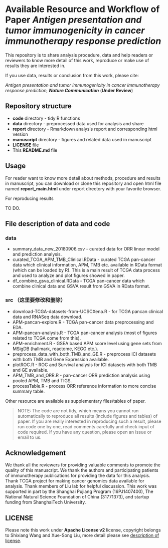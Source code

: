 # Available Resource and Workflow of Paper *Antigen presentation and tumor immunogenicity in cancer immunotherapy response prediction*

This repository is to share analysis procedure, data and help readers or reviewers to know more detail of this work, reproduce or make use of results they are interested in.

If you use data, results or conclusion from this work, please cite:

*Antigen presentation and tumor immunogenicity in cancer immunotherapy response prediction, __Nature Communication__* (**Under Review**)


## Repository structure

* __code__ directory - tidy R functions
* __data__ directory - preprocessed data used for analysis and share
* __report__ directory - Rmarkdown analysis report and corresponding html version
* __manuscript__ directory - figures and related data used in manuscript
* __LICENSE__ file 
* This __README.md__ file

## Usage

For reader want to know more detail about methods, procedure and results in manuscript, you can download or clone this repository and open html file named **report_main.html** under report directory with your favorite browser.
 
For reproducing results

TO DO.

## File description of data and code

### data

* summary_data_new_20180906.csv - curated data for ORR linear model and prediction analysis.
* curated_TCGA_APM_TMB_Clinical.RData - curated TCGA pan-cancer data which clinical information, APM, TMB etc. available in RData format (which can be loaded by R). This is a main result of TCGA data process and used to analyze and plot figures showed in paper.
* df_combine_gsva_clinical.RData - TCGA pan-cancer data which combine clinical data and GSVA result from GSVA in RData format.

### src （这里要修改和删除）

* download-TCGA-datasets-from-UCSCXena.R - for TCGA pancan clinical data and RNASeq data download.
* APM-pancan-explore.R - TCGA pan-cancer data preprocessing and EDA.
* APM-pancan-analysis.R - TCGA pan-cancer analysis (most of figures related to TCGA come from this).
* APM-enrichment.R - GSEA based APM score level using gene sets from MSigDB (hallmark, reactome, KEGG etc.).
* preprocess_data_with_both_TMB_and_GE.R - preprocess ICI datasets with both TMB and Gene Expression available.
* plotROC.R - ROC and Survival analysis for ICI datasets with both TMB and GE available.
* APM_TMB_and_ORR.R - pan-cancer ORR prediction analysis using pooled APM, TMB and TIGS.
* processTable.R - process ORR reference information to more concise summary table.

Other resource are available as supplementary files/tables of paper.

>NOTE: The code are not tidy, which means you cannot run automatically to reproduce all results (include figures and tables) of paper. If you are really interested in reproducing such a result, please run code one by one, read comments carefully and check input of code required. If you have any question, please open an issue or email to us.

## Acknowledgement

We thank all the reviewers for providing valuable comments to promote the quality of this manuscript. We thank the authors and participating patients of immunotherapy publications for providing the data for this analysis. Thank TCGA project for making cancer genomics data available for analysis. Thank members of Liu lab for helpful discussion. This work was supported in part by the Shanghai Pujiang Program (16PJ1407400), The National Natural Science Foundation of China (31771373), and startup funding from ShanghaiTech University.



## LICENSE

Please note this work under __Apache License v2__ license, copyright belongs to Shixiang Wang and Xue-Song Liu, more detail please see [description of license](LICENSE).
